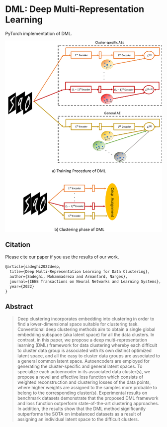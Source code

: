 # DML: Deep Multi-Representation Learning

PyTorch implementation of DML.

<center><img src="https://github.com/Armanfard-Lab/DML/blob/main/Figs/model-1.png" alt="Overview" width="800" align="center"></center>

## Citation

Please cite our paper if you use the results of our work.

```
@article{sadeghi2022deep,
  title={Deep Multi-Representation Learning for Data Clustering},
  author={Sadeghi, Mohammadreza and Armanfard, Narges},
  journal={IEEE Transactions on Neural Networks and Learning Systems},
  year={2022}
}
```

## Abstract

>Deep clustering incorporates embedding into clustering in order to find a lower-dimensional space suitable for clustering task. Conventional deep clustering methods aim to obtain a single global embedding subspace (aka latent space) for all the data clusters. In contrast, in this paper, we propose a deep multi-representation learning (DML) framework for data clustering whereby each difficult to cluster data group is associated with its own distinct optimized latent space, and all the easy to cluster data groups are associated to a general common latent space. Autoencoders are employed for generating the cluster-specific and general latent spaces. To specialize each autoencoder in its associated data cluster(s), we propose a novel and effective loss function which consists of weighted reconstruction and clustering losses of the data points, where higher weights are assigned to the samples more probable to belong to the corresponding cluster(s). Experimental results on benchmark datasets demonstrate that the proposed DML framework and loss function outperform state-of-the-art clustering approaches. In addition, the results show that the DML method significantly outperforms the SOTA on imbalanced datasets as a result of assigning an individual latent space to the difficult clusters.


